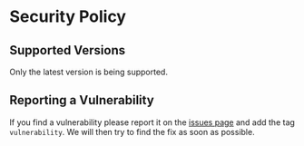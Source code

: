 # Security Policy

## Supported Versions

Only the latest version is being supported.

<!--
| Version | Supported          |
| ------- | ------------------ |
| 5.1.x   | :white_check_mark: |
| 5.0.x   | :x:                |
| 4.0.x   | :white_check_mark: |
| < 4.0   | :x:                |
-->

## Reporting a Vulnerability

If you find a vulnerability please report it on the [issues page](https://github.com/D3strukt0r/emoji-helper/issues) and add the tag `vulnerability`. We will then try to find the fix as soon as possible.

